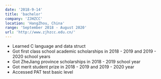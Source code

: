 ```yaml
---
date: '2018-9-14'
title: 'bachelor'
company: 'ZJHZCC'
location: 'HangZhou, China'
range: 'September 2018 - August 2020'
url: 'http://www.zjhzcc.edu.cn/'
---
```


- Learned C language and data struct
- Got first class school academic scholarships in 2018 - 2019 and 2019 - 2020 school years
- Got ZheJiang province scholarships in 2018 - 2019 school year
- Got merit student prize in 2018 - 2019 and 2019 - 2020 year
- Accessed PAT test basic level

